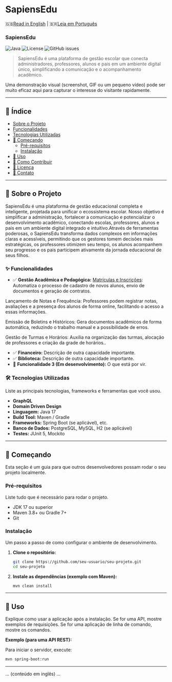 # SapiensEdu
🇬🇧[Read in English](#english) | 🇧🇷[Leia em Português](#portugues)

<a name="portugues"></a>

### SapiensEdu

<!-- Badges - escudos que mostram status do projeto. Ex: build, coverage, etc. -->
![Java](https://img.shields.io/badge/Java-17-blue?style=for-the-badge&logo=java)
![License](https://img.shields.io/badge/license-All%20Rights%20Reserved-red?style=for-the-badge)
![GitHub issues](https://img.shields.io/github/issues/wfreitasdev/sapiensedu?style=for-the-badge)

> SapiensEdu é uma plataforma de gestão escolar que conecta administradores, professores, alunos e pais em um ambiente digital único, simplificando a comunicação e o acompanhamento acadêmico.

Uma demonstração visual (screenshot, GIF ou um pequeno vídeo) pode ser muito eficaz aqui para capturar o interesse do visitante rapidamente.

---

## 📖 Índice

*   [Sobre o Projeto](#-sobre-o-projeto)
*   [Funcionalidades](#-funcionalidades)
*   [Tecnologias Utilizadas](#tecnologias-utilizadas)
*   [🚀 Começando](#-começando)
    *   [Pré-requisitos](#pré-requisitos)
    *   [Instalação](#instalação)
*   [🔧 Uso](#-uso)
*   [🤝 Como Contribuir](#-como-contribuir)
*   [📄 Licença](#-licença)
*   [📧 Contato](#-contato)

---

## 📝 Sobre o Projeto

SapiensEdu é uma plataforma de gestão educacional completa e inteligente, projetada para unificar o ecossistema escolar. Nosso objetivo é simplificar a administração, fortalecer a comunicação e potencializar o desenvolvimento acadêmico, conectando escolas, professores, alunos e pais em um ambiente digital integrado e intuitivo.Através de ferramentas poderosas, o SapiensEdu transforma dados complexos em informações claras e acessíveis, permitindo que os gestores tomem decisões mais estratégicas, os professores otimizem seu tempo, os alunos acompanhem seu progresso e os pais participem ativamente da jornada educacional de seus filhos.

### ✨ Funcionalidades

*   ✅ **Gestão Acadêmica e Pedagógica:** 
<u>Matrículas e Inscrições</u>: Automatiza o processo de cadastro de novos alunos, envio de documentos e geração de contratos. 

Lançamento de Notas e Frequência: Professores podem registrar notas, avaliações e a presença dos alunos de forma online, facilitando o acesso a essas informações.

Emissão de Boletins e Históricos: Gera documentos acadêmicos de forma automática, reduzindo o trabalho manual e a possibilidade de erros.

Gestão de Turmas e Horários: Auxilia na organização das turmas, alocação de professores e criação da grade de horários..
*   ✅ **Financeiro:** Descrição de outra capacidade importante.
*   ✅ **Biblioteca:** Descrição de outra capacidade importante.
*   🚧 **Funcionalidade 3 (Em desenvolvimento):** O que está por vir.

### 🛠️ Tecnologias Utilizadas

Liste as principais tecnologias, frameworks e ferramentas que você usou.
*   **GraphQL**
*   **Domain Driven Design**
*   **Linguagem:** Java 17
*   **Build Tool:** Maven / Gradle
*   **Frameworks:** Spring Boot (se aplicável), etc.
*   **Banco de Dados:** PostgreSQL, MySQL, H2 (se aplicável)
*   **Testes:** JUnit 5, Mockito

---

## 🚀 Começando

Esta seção é um guia para que outros desenvolvedores possam rodar o seu projeto localmente.

### Pré-requisitos

Liste tudo que é necessário para rodar o projeto.

*   JDK 17 ou superior
*   Maven 3.8+ ou Gradle 7+
*   Git

### Instalação

Um passo a passo de como configurar o ambiente de desenvolvimento.

1.  **Clone o repositório:**
    ```bash
    git clone https://github.com/seu-usuario/seu-projeto.git
    cd seu-projeto
    ```

2.  **Instale as dependências (exemplo com Maven):**
    ```bash
    mvn clean install
    ```

---

## 🔧 Uso

Explique como usar a aplicação após a instalação. Se for uma API, mostre exemplos de requisições. Se for uma aplicação de linha de comando, mostre os comandos.

**Exemplo (para uma API REST):**

Para iniciar o servidor, execute:
```bash
mvn spring-boot:run
```

---

<a name="english"></a>
... (conteúdo em inglês) ...
